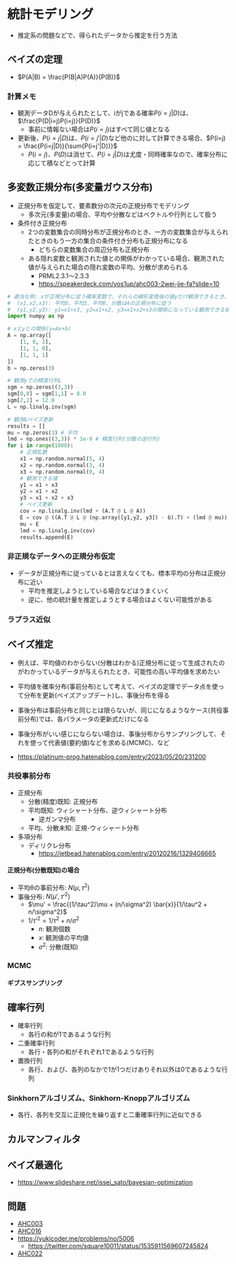 # 統計モデリング

- 推定系の問題などで、得られたデータから推定を行う方法

## ベイズの定理

- $P(A|B) = \frac{P(B|A)P(A)}{P(B)}$

### 計算メモ

- 観測データDが与えられたとして、iがjである確率$P(i=j|D)$は、$\frac{P(D|i=j)P(i=j)}{P(D)}$
  - 事前に情報ない場合は$P(i=j)$はすべて同じ値となる
- 更新後、$P(i=j|D)$は、$P(i=j'|D)$など他のに対して計算できる場合、$P(i=j) = \frac{P(i=j|D)}{\sum{P(i=j'|D)}}$
  - $P(i=j)$、$P(D)$は消せて、$P(i=j|D)$は尤度・同時確率なので、確率分布に応じて積などとって計算

## 多変数正規分布(多変量ガウス分布)

- 正規分布を仮定して、要素数分の次元の正規分布でモデリング
  - 多次元(多変量)の場合、平均や分散などはベクトルや行列として扱う
- 条件付き正規分布
  - 2つの変数集合の同時分布が正規分布のとき、一方の変数集合が与えられたときのもう一方の集合の条件付き分布も正規分布になる
    - どちらの変数集合の周辺分布も正規分布
  - ある隠れ変数と観測された値との関係がわかっている場合、観測された値が与えられた場合の隠れ変数の平均、分散が求められる
    - PRML2.3.1〜2.3.3
    - https://speakerdeck.com/yos1up/ahc003-2wei-jie-fa?slide=10

```python
# 適当な例: xが正規分布に従う確率変数で、それらの線形変換後の値yだけ観測できるとき、各xの分布を推定
#  (x1,x2,x3): 平均5、平均3、平均0、分散は4の正規分布に従う
#  (y1,y2,y3): y1=x1+x3, y2=x1+x2, y3=x1+x2+x3の関係になっている観測できる値
import numpy as np

# xとyとの関係(y=Ax+b)
A = np.array([
    [1, 0, 1],
    [1, 1, 0],
    [1, 1, 1]
])
b = np.zeros(3)

# 観測yでの精度行列L
sgm = np.zeros((3,3))
sgm[0,0] = sgm[1,1] = 8.0
sgm[2,2] = 12.0
L = np.linalg.inv(sgm)

# 観測&ベイズ更新
results = []
mu = np.zeros(3) # 平均
lmd = np.ones((3,3)) * 1e-9 # 精度行列(分散の逆行列)
for i in range(1000):
    # 正規乱数
    x1 = np.random.normal(5, 4)
    x2 = np.random.normal(3, 4)
    x3 = np.random.normal(0, 4)
    # 観測できる値
    y1 = x1 + x3
    y2 = x1 + x2
    y3 = x1 + x2 + x3
    # ベイズ更新
    cov = np.linalg.inv(lmd + (A.T @ L @ A))
    E = cov @ ((A.T @ L @ (np.array([y1,y2, y3]) - b).T) + (lmd @ mu))
    mu = E
    lmd = np.linalg.inv(cov)
    results.append(E)
```

### 非正規なデータへの正規分布仮定

- データが正規分布に従っているとは言えなくても、標本平均の分布は正規分布に近い
  - 平均を推定しようとしている場合などはうまくいく
  - 逆に、他の統計量を推定しようとする場合はよくない可能性がある

### ラプラス近似

## ベイズ推定

- 例えば、平均値のわからない(分散はわかる)正規分布に従って生成されたのがわかっているデータが与えられたとき、可能性の高い平均値を求めたい
- 平均値を確率分布(事前分布)として考えて、ベイズの定理でデータ点を使って分布を更新(ベイズアップデート)し、事後分布を得る
- 事後分布は事前分布と同じとは限らないが、同じになるようなケース(共役事前分布)では、各パラメータの更新式だけになる
- 事後分布がいい感じにならない場合は、事後分布からサンプリングして、それを使って代表値(要約値)などを求める(MCMC)、など

- https://platinum-prog.hatenablog.com/entry/2023/05/20/231200

### 共役事前分布

- 正規分布
  - 分散(精度)既知: 正規分布
  - 平均既知: ウィシャート分布、逆ウィシャート分布
    - 逆ガンマ分布
  - 平均、分散未知: 正規-ウィシャート分布
- 多項分布
  - ディリクレ分布
    - https://jetbead.hatenablog.com/entry/20120216/1329408665

#### 正規分布(分散既知)の場合

- 平均θの事前分布: $N(\mu,\tau^2)$
- 事後分布: $N(\mu',\tau'^2)$
  - $\mu' = \frac{(1/\tau^2)\mu + (n/\sigma^2) \bar{x}}{1/\tau^2 + n/\sigma^2}$
  - $1/\tau'^2 = 1/\tau^2 + n/\sigma^2$
    - $n$: 観測個数
    - $x$: 観測値の平均値
    - $\sigma^2$: 分散(既知)

### MCMC

#### ギブスサンプリング


## 確率行列

- 確率行列
  - 各行の和が1であるような行列
- 二重確率行列
  - 各行・各列の和がそれぞれ1であるような行列
- 置換行列
  - 各行、および、各列のなかで1が1つだけありそれ以外は0であるような行列

### Sinkhornアルゴリズム、Sinkhorn-Knoppアルゴリズム

- 各行、各列を交互に正規化を繰り返すと二重確率行列に近似できる

## カルマンフィルタ


## ベイズ最適化

- https://www.slideshare.net/issei_sato/bayesian-optimization


## 問題

- [AHC003](../ContestMemo/ahc003.md)
- [AHC016](../ContestMemo/ahc016.md)
- https://yukicoder.me/problems/no/5006
  - https://twitter.com/square10011/status/1535911569607245824
- [AHC022](../ContestMemo/ahc022.md)
